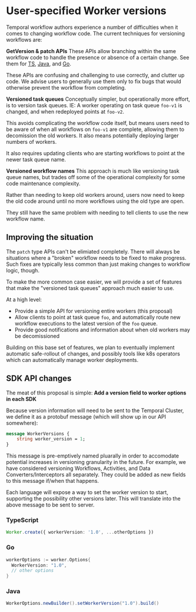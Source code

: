 # User-specified Worker versions

Temporal workflow authors experience a number of difficulties when it comes to
changing workflow code. The current techniques for versioning workflows are:

**GetVersion & patch APIs**
These APIs allow branching within the same workflow code to handle the presence
or absence of a certain change. See them for [TS](https://docs.temporal.io/docs/typescript/patching#typescript-sdk-patching-api), [Java](https://docs.temporal.io/docs/java/versioning/), and [Go](https://docs.temporal.io/docs/go/versioning/).

These APIs are confusing and challenging to use correctly, and clutter up code.
We advise users to generally use them only to fix bugs that would otherwise prevent
the workflow from completing.

**Versioned task queues**
Conceptually simpler, but operationally more effort, is to version task queues.
IE: A worker operating on task queue `foo-v1` is changed, and when redeployed
points at `foo-v2`.

This avoids complicating the workflow code itself, but means users need to be
aware of when all workflows on `foo-v1` are complete, allowing them to decomission
the old workers. It also means potentially deploying larger numbers of workers.

It also requires updating clients who are starting workflows to point at the
newer task queue name.

**Versioned workflow names**
This approach is much like versioning task queue names, but trades off some of
the operational complexity for some code maintenance complexity.

Rather than needing to keep old workers around, users now need to keep the
old code around until no more workflows using the old type are open.

They still have the same problem with needing to tell clients to use the new
workflow name.

## Improving the situation

The `patch` type APIs can't be elimiated completely. There will always be 
situations where a "broken" workflow needs to be fixed to make progress. Such
fixes are typically less common than just making changes to workflow logic, though.

To make the more common case easier, we will provide a set of features that
make the "versioned task queues" approach much easier to use.

At a high level:
* Provide a simple API for versioning entire workers (this proposal)
* Allow clients to point at task queue `foo`, and automatically route new workflow executions
  to the latest version of the `foo` queue.
* Provide good notifications and information about when old workers may be
  decomissioned

Building on this base set of features, we plan to eventually implement
automatic safe-rollout of changes, and possibly tools like k8s operators
which can automatically manage worker deployments.

## SDK API changes

The meat of this proposal is simple:
**Add a version field to worker options in each SDK**

Because version information will need to be sent to the Temporal Cluster,
we define it as a protobuf message (which will show up in our API somewhere):
```protobuf
message WorkerVersions {
    string worker_version = 1;
}
```

This message is pre-emptively named pluarally in order to accomodate potential
increases in versioning granularity in the future. For example, we have considered
versioning Workflows, Activities, and Data Converters/Interceptors all separately.
They could be added as new fields to this message if/when that happens.

Each language will expose a way to set the worker version to start, supporting
the possibility other versions later. This will translate into the above message
to be sent to server.

### TypeScript

```typescript
Worker.create({ workerVersion: '1.0', ...otherOptions })
```

### Go

```go
workerOptions := worker.Options{
  WorkerVersion: "1.0",
  // other options
}
```

### Java

```java
WorkerOptions.newBuilder().setWorkerVersion("1.0").build()
```
